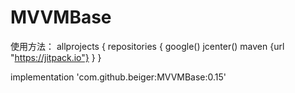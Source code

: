 # MVVMBase

使用方法：
allprojects {
repositories {
google()
jcenter()
maven {url "https://jitpack.io"}
}
}

implementation 'com.github.beiger:MVVMBase:0.15'
